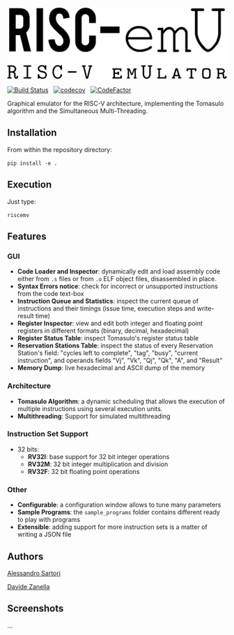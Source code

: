![Logo](logo.png)

[![Build Status](https://travis-ci.org/AlexSartori/RISC-emV.svg?branch=develop)](https://travis-ci.org/AlexSartori/RISC-emV) &nbsp;
[![codecov](https://codecov.io/gh/AlexSartori/RISC-emV/branch/develop/graph/badge.svg)](https://codecov.io/gh/AlexSartori/RISC-emV)
&nbsp;
[![CodeFactor](https://www.codefactor.io/repository/github/alexsartori/risc-emv/badge)](https://www.codefactor.io/repository/github/alexsartori/risc-emv)


Graphical emulator for the RISC-V architecture, implementing the Tomasulo algorithm and the Simultaneous Multi-Threading.



## Installation
From within the repository directory:
```
pip install -e .
```

## Execution
Just type:
```
riscemv
```


## Features
### GUI
- **Code Loader and Inspector**: dynamically edit and load assembly code either from `.s` files or from `.o` ELF object files, disassembled in place.
- **Syntax Errors notice**: check for incorrect or unsupported instructions from the code text-box
- **Instruction Queue and Statistics**: inspect the current queue of instructions and their timings (issue time, execution steps and write-result time)
- **Register Inspector**: view and edit both integer and floating point registers in different formats (binary, decimal, hexadecimal)
- **Register Status Table**: inspect Tomasulo's register status table
- **Reservation Stations Table**: inspect the status of every Reservation Station's field: "cycles left to complete", "tag", "busy", "current instruction", and operands fields "Vj", "Vk", "Qj", "Qk", "A", and "Result"
- **Memory Dump**: live hexadecimal and ASCII dump of the memory

### Architecture
- **Tomasulo Algorithm**: a dynamic scheduling that allows the execution of multiple instructions using several execution units.
- **Multithreading**: Support for simulated multithreading

### Instruction Set Support
- 32 bits:
    - **RV32I**: base support for 32 bit integer operations
    - **RV32M**: 32 bit integer multiplication and division
    - **RV32F**: 32 bit floating point operations

### Other
- **Configurable**: a configuration window allows to tune many parameters
- **Sample Programs**: the `sample_programs` folder contains different ready to play with programs
- **Extensible**: adding support for more instruction sets is a matter of writing a JSON file


## Authors
[Alessandro Sartori](https://github.com/AlexSartori)

[Davide Zanella](https://github.com/davidezanella)


## Screenshots
...
